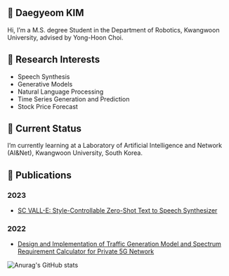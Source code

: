 ## 👋 Daegyeom KIM
Hi, I’m a M.S. degree Student in the Department of Robotics, Kwangwoon University, advised by Yong-Hoon Choi.

## 👀 Research Interests
- Speech Synthesis
- Generative Models
- Natural Language Processing
- Time Series Generation and Prediction
- Stock Price Forecast

## 🌱 Current Status
 I’m currently learning at a Laboratory of Artificial Intelligence and Network (AI&Net), Kwangwoon University, South Korea.

## 📑 Publications
### 2023
- [SC VALL-E: Style-Controllable Zero-Shot Text to Speech Synthesizer](https://arxiv.org/abs/2307.10550)
### 2022
- [Design and Implementation of Traffic Generation Model and Spectrum Requirement Calculator for Private 5G Network](https://ieeexplore.ieee.org/document/9703352)
  
<!--
**0913ktg/0913ktg** is a ✨ _special_ ✨ repository because its `README.md` (this file) appears on your GitHub profile.

Here are some ideas to get you started:

- 🔭 I’m currently working on ...
- 🌱 I’m currently learning ...
- 👯 I’m looking to collaborate on ...
- 🤔 I’m looking for help with ...
- 💬 Ask me about ...
- 📫 How to reach me: ...
- 😄 Pronouns: ...
- ⚡ Fun fact: ...
-->
![Anurag's GitHub stats](https://github-readme-stats.vercel.app/api?username=0913ktg&show_icons=true&theme=radical)
